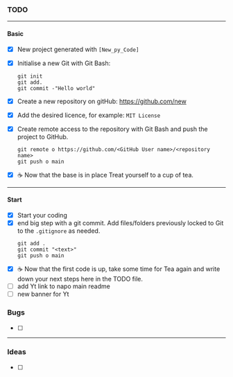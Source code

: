 ### TODO

---

#### Basic
- [x] New project generated with `[New_py_Code]`
- [x] Initialise a new Git with Git Bash:
    ```Git Bash
    git init
    git add.
    git commit -"Hello world"
    ```
- [x] Create a new repository on gitHub: https://github.com/new
- [x] Add the desired licence, for example: `MIT License` 

- [x] Create remote access to the repository with Git Bash and push the project to GitHub.
    ```Git Bash
    git remote o https://github.com/<GitHub User name>/<repository name>
    git push o main
    ```
- [x] ☕ Now that the base is in place Treat yourself to a cup of tea.

---
#### Start

- [x] Start your coding
- [x] end big step with a git commit. Add files/folders previously locked to Git to the `.gitignore` as needed. 
    ```Git Bash
    git add .
    git commit "<text>"
    git push o main
    ```
- [x] ☕ Now that the first code is up, take some time for Tea again and write down your next steps here in the TODO file.
- [ ] add Yt link to napo main readme
- [ ] new banner for Yt

### Bugs

- [ ]

---

### Ideas

- [ ]
